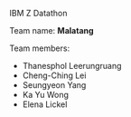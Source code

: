 IBM Z Datathon

Team name: **Malatang**

Team members: 
- Thanesphol Leerungruang
- Cheng-Ching Lei
- Seungyeon Yang
- Ka Yu Wong
- Elena Lickel
